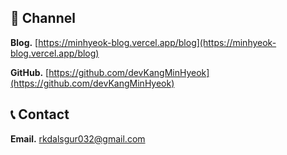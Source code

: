 ## 📝 Channel
**Blog.** [https://minhyeok-blog.vercel.app/blog](https://minhyeok-blog.vercel.app/blog)

**GitHub.** [https://github.com/devKangMinHyeok](https://github.com/devKangMinHyeok)


## 📞 Contact
**Email.** rkdalsgur032@gmail.com
